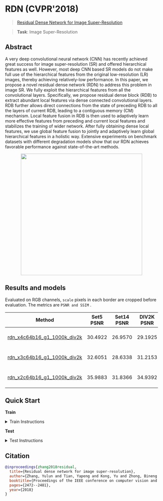 # RDN (CVPR'2018)

> [Residual Dense Network for Image Super-Resolution](https://arxiv.org/abs/1802.08797)

> **Task**: Image Super-Resolution

<!-- [ALGORITHM] -->

## Abstract

<!-- [ABSTRACT] -->

A very deep convolutional neural network (CNN) has recently achieved great success for image super-resolution (SR) and offered hierarchical features as well. However, most deep CNN based SR models do not make full use of the hierarchical features from the original low-resolution (LR) images, thereby achieving relatively-low performance. In this paper, we propose a novel residual dense network (RDN) to address this problem in image SR. We fully exploit the hierarchical features from all the convolutional layers. Specifically, we propose residual dense block (RDB) to extract abundant local features via dense connected convolutional layers. RDB further allows direct connections from the state of preceding RDB to all the layers of current RDB, leading to a contiguous memory (CM) mechanism. Local feature fusion in RDB is then used to adaptively learn more effective features from preceding and current local features and stabilizes the training of wider network. After fully obtaining dense local features, we use global feature fusion to jointly and adaptively learn global hierarchical features in a holistic way. Extensive experiments on benchmark datasets with different degradation models show that our RDN achieves favorable performance against state-of-the-art methods.

<!-- [IMAGE] -->

<div align=center >
 <img src="https://user-images.githubusercontent.com/7676947/144034203-c3a4ac55-d815-4180-a345-f80ab5ca68b6.png" width="400"/>
</div >

## Results and models

Evaluated on RGB channels, `scale` pixels in each border are cropped before evaluation.
The metrics are `PSNR and SSIM` .

|                              Method                              | Set5 PSNR | Set14 PSNR | DIV2K PSNR | Set5 SSIM | Set14 SSIM | DIV2K SSIM |   GPU Info   |                              Download                              |
| :--------------------------------------------------------------: | :-------: | :--------: | :--------: | :-------: | :--------: | :--------: | :----------: | :----------------------------------------------------------------: |
| [rdn_x4c64b16_g1_1000k_div2k](/configs/rdn/rdn_x4c64b16_1xb16-1000k_div2k.py) |  30.4922  |  26.9570   |  29.1925   |  0.8548   |   0.7423   |   0.8233   | 1 (TITAN Xp) | [model](https://download.openmmlab.com/mmediting/restorers/rdn/rdn_x4c64b16_g1_1000k_div2k_20210419-3577d44f.pth) \| [log](https://download.openmmlab.com/mmediting/restorers/rdn/rdn_x4c64b16_g1_1000k_div2k_20210419-3577d44f.log.json) |
| [rdn_x3c64b16_g1_1000k_div2k](/configs/rdn/rdn_x3c64b16_1xb16-1000k_div2k.py) |  32.6051  |  28.6338   |  31.2153   |  0.8943   |   0.8077   |   0.8763   | 1 (TITAN Xp) | [model](https://download.openmmlab.com/mmediting/restorers/rdn/rdn_x3c64b16_g1_1000k_div2k_20210419-b93cb6aa.pth) \| [log](https://download.openmmlab.com/mmediting/restorers/rdn/rdn_x3c64b16_g1_1000k_div2k_20210419-b93cb6aa.log.json) |
| [rdn_x2c64b16_g1_1000k_div2k](/configs/rdn/rdn_x2c64b16_1xb16-1000k_div2k.py) |  35.9883  |  31.8366   |  34.9392   |  0.9385   |   0.8920   |   0.9380   | 1 (TITAN Xp) | [model](https://download.openmmlab.com/mmediting/restorers/rdn/rdn_x2c64b16_g1_1000k_div2k_20210419-dc146009.pth) \| [log](https://download.openmmlab.com/mmediting/restorers/rdn/rdn_x2c64b16_g1_1000k_div2k_20210419-dc146009.log.json) |

## Quick Start

**Train**

<details>
<summary>Train Instructions</summary>

You can use the following commands to train a model with cpu or single/multiple GPUs.

```shell
# cpu train
CUDA_VISIBLE_DEVICES=-1 python tools/train.py configs/rdn/rdn_x4c64b16_1xb16-1000k_div2k.py

# single-gpu train
python tools/train.py configs/rdn/rdn_x4c64b16_1xb16-1000k_div2k.py

# multi-gpu train
./tools/dist_train.sh configs/rdn/rdn_x4c64b16_1xb16-1000k_div2k.py 8
```

For more details, you can refer to **Train a model** part in [train_test.md](/docs/en/user_guides/train_test.md#Train-a-model-in-MMEditing).

</details>

**Test**

<details>
<summary>Test Instructions</summary>

You can use the following commands to test a model with cpu or single/multiple GPUs.

```shell
# cpu test
CUDA_VISIBLE_DEVICES=-1 python tools/test.py configs/rdn/rdn_x4c64b16_1xb16-1000k_div2k.py https://download.openmmlab.com/mmediting/restorers/rdn/rdn_x4c64b16_g1_1000k_div2k_20210419-3577d44f.pth

# single-gpu test
python tools/test.py configs/rdn/rdn_x4c64b16_1xb16-1000k_div2k.py https://download.openmmlab.com/mmediting/restorers/rdn/rdn_x4c64b16_g1_1000k_div2k_20210419-3577d44f.pth

# multi-gpu test
./tools/dist_test.sh configs/rdn/rdn_x4c64b16_1xb16-1000k_div2k.py https://download.openmmlab.com/mmediting/restorers/rdn/rdn_x4c64b16_g1_1000k_div2k_20210419-3577d44f.pth 8
```

For more details, you can refer to **Test a pre-trained model** part in [train_test.md](/docs/en/user_guides/train_test.md#Test-a-pre-trained-model-in-MMEditing).

</details>

## Citation

```bibtex
@inproceedings{zhang2018residual,
  title={Residual dense network for image super-resolution},
  author={Zhang, Yulun and Tian, Yapeng and Kong, Yu and Zhong, Bineng and Fu, Yun},
  booktitle={Proceedings of the IEEE conference on computer vision and pattern recognition},
  pages={2472--2481},
  year={2018}
}
```
